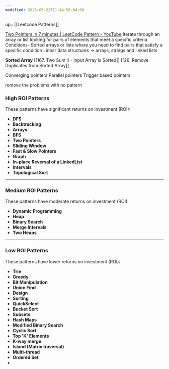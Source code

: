 ```yaml
---
modified: 2025-03-21T11:44:56-04:00
---
```

up:: [[Leetcode Patterns]]

[Two Pointers in 7 minutes | LeetCode Pattern - YouTube](https://www.youtube.com/watch?v=QzZ7nmouLTI&list=PLK63NuByH5o-tqaMUHRA4r8ObRW7PWz45&index=1)
Iterate through an array or list looking for pairs of elements that meet a specific criteria
Conditions- Sorted arrays or lists where you need to find pairs that satisfy a specific condition
Linear data structures -> arrays, strings and linked lists

**Sorted Array**
[[167. Two Sum II - Input Array Is Sorted]]
[[26. Remove Duplicates from Sorted Array]]


Converging pointers
Parallel pointers
Trigger based pointers

remove the problems with no pattern




### **High ROI Patterns**

These patterns have significant returns on investment (ROI):

- **DFS**
- **Backtracking**
- **Arrays**
- **BFS**
- **Two Pointers**
- **Sliding Window**
- **Fast & Slow Pointers**
- **Graph**
- **In-place Reversal of a LinkedList**
- **Intervals**
- **Topological Sort**

---

### **Medium ROI Patterns**

These patterns have moderate returns on investment (ROI):

- **Dynamic Programming**
- **Heap**
- **Binary Search**
- **Merge Intervals**
- **Two Heaps**

---

### **Low ROI Patterns**

These patterns have lower returns on investment (ROI):

- **Trie**
- **Greedy**
- **Bit Manipulation**
- **Union Find**
- **Design**
- **Sorting**
- **QuickSelect**
- **Bucket Sort**
- **Subsets**
- **Hash Maps**
- **Modified Binary Search**
- **Cyclic Sort**
- **Top 'K' Elements**
- **K-way merge**
- **Island (Matrix traversal)**
- **Multi-thread**
- **Ordered Set**
-
